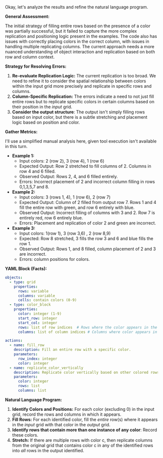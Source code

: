 Okay, let's analyze the results and refine the natural language program.

**General Assessment:**

The initial strategy of filling entire rows based on the presence of a color was partially successful, but it failed to capture the more complex replication and positioning logic present in the examples. The code also has issues with correctly placing colors in the correct column, with issues in handling multiple replicating columns. The current approach needs a more nuanced understanding of object interaction and replication based on both row and column context.

**Strategy for Resolving Errors:**

1.  **Re-evaluate Replication Logic:** The current replication is too broad. We need to refine it to consider the spatial relationship between colors within the input grid more precisely and replicate in specific rows and columns.
2.  **Column-Specific Replication:** The errors indicate a need to not just fill entire rows but to replicate specific colors in certain columns based on their position in the *input* grid.
3. **Consider the output structure**: The output isn't simply filling rows based on input color, but there is a subtle stretching and placement logic based on position and color.

**Gather Metrics:**

I'll use a simplified manual analysis here, given tool execution isn't available in this turn.

*   **Example 1:**
    *   Input colors: 2 (row 2), 3 (row 4), 1 (row 6)
    *   Expected Output: Row 2 stretched to fill columns of 2. Columns in row 4 and 6 filled.
    *   Observed Output: Rows 2, 4, and 6 filled entirely.
    *   Errors: Incorrect placement of 2 and incorrect column filling in rows 0,1,3,5,7 and 8.
*   **Example 2:**
    *    Input colors: 3 (rows 1, 4), 1 (row 6), 2 (row 7)
    *   Expected Output: Column of 2 filled from output row 7. Rows 1 and 4 fill the entire row with green, and row 6 entirely with blue.
    *   Observed Output: Incorrect filling of columns with 3 and 2. Row 7 is entirely red, row 6 entirely blue.
    *   Errors: Placement and replication of color 2 and green are incorrect.
*    **Example 3:**
     *   Input colors: 1(row 1), 3 (row 3,6) , 2 (row 8,9)
     *   Expected: Row 8 stretched, 3 fills the row 3 and 6 and blue fills the row 1.
     *   Observed Output: Rows 1, and 8 filled, column placement of 2 and 3 are incorrect.
     *  Errors: column positions for colors.

**YAML Block (Facts):**


```yaml
objects:
  - type: grid
    properties:
      rows: variable
      columns: variable
      cells: contain colors (0-9)
  - type: color_block
    properties:
      color: integer (1-9)
      start_row: integer
      start_col: integer
      rows: list of row indices  # Rows where the color appears in the input
      columns: list of column indices # Columns where color appears in the rows

actions:
  - name: fill_row
    description: Fill an entire row with a specific color.
    parameters:
      row_index: integer
      color: integer
  - name: replicate_color_vertically
    description: Replicate color vertically based on other colored rows in that column
    parameters:
      color: integer
      rows: list
      columns: list

```


**Natural Language Program:**

1.  **Identify Colors and Positions:** For each color (excluding 0) in the input grid, record the rows and columns in which it appears.
2.  **Fill Rows:** For each identified color, fill the *entire* row(s) where it appears in the *input* grid with that color in the *output* grid.
3. **Identify rows that contain more than one instance of any color**: Record these colors.
4. **Stretch:** If there are multiple rows with color c, then replicate columns from the original grid that contains color c in any of the identified rows into *all* rows in the output identified.

